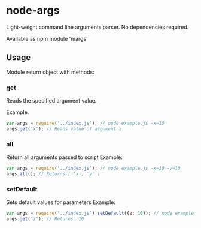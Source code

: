 # node-args
Light-weight command line arguments parser. No dependencies required.

Available as npm module 'margs'
## Usage
Module return object with methods:
### get
Reads the specified argument value.

Example:
```javascript
var args = require('../index.js'); // node example.js -x=10
args.get('x'); // Reads value of argument x
```
### all
Return all arguments passed to script
Example:
```javascript
var args = require('../index.js'); // node example.js -x=10 -y=10
args.all(); // Returns [ 'x', 'y' ]
```
### setDefault
Sets default values for parameters
Example:
```javascript
var args = require('../index.js').setDefault({z: 10}); // node example.js -x=10 -y=10
args.get('z'); // Returns: 10
```
